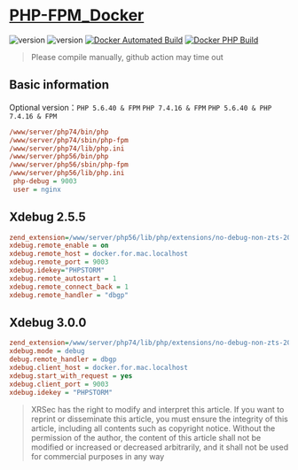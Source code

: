 # [PHP-FPM_Docker](https://blog.zygd.site/PHP%20FPM%20Docker.html)

![version](https://img.shields.io/badge/Version-PHP%207.4-da282a)  ![version](https://img.shields.io/badge/Version-PHP%205.6-da282a)  [![Docker Automated Build](https://img.shields.io/docker/automated/xrsec/php?label=Build&logo=docker&style=flat-square)](https://hub.docker.com/r/xrsec/php) [![Docker PHP Build](https://github.com/XRSec/PHP_Docker/actions/workflows/Docker_PHP_Build.yml/badge.svg)](https://github.com/XRSec/PHP_Docker/actions/workflows/Docker_PHP_Build.yml)

> Please compile manually, github action may time out

## Basic information

Optional version：`PHP 5.6.40 & FPM`  `PHP 7.4.16 & FPM`  `PHP 5.6.40 & PHP 7.4.16 & FPM`

```ini
/www/server/php74/bin/php
/www/server/php74/sbin/php-fpm
/www/server/php74/lib/php.ini
/www/server/php56/bin/php
/www/server/php56/sbin/php-fpm
/www/server/php56/lib/php.ini
 php-debug = 9003
 user = nginx
```

## Xdebug 2.5.5

```ini
zend_extension=/www/server/php56/lib/php/extensions/no-debug-non-zts-20131226/xdebug.so
xdebug.remote_enable = on
xdebug.remote_host = docker.for.mac.localhost
xdebug.remote_port = 9003
xdebug.idekey="PHPSTORM"
xdebug.remote_autostart = 1
xdebug.remote_connect_back = 1
xdebug.remote_handler = "dbgp"
```

## Xdebug 3.0.0

```ini
zend_extension=/www/server/php74/lib/php/extensions/no-debug-non-zts-20190902/xdebug.so
xdebug.mode = debug
debug.remote_handler = dbgp
xdebug.client_host = docker.for.mac.localhost
xdebug.start_with_request = yes
xdebug.client_port = 9003
xdebug.idekey = "PHPSTORM"
```

> XRSec has the right to modify and interpret this article. If you want to reprint or disseminate this article, you must ensure the integrity of this article, including all contents such as copyright notice. Without the permission of the author, the content of this article shall not be modified or increased or decreased arbitrarily, and it shall not be used for commercial purposes in any way
